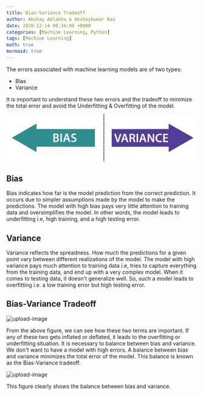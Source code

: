 ```yaml
---
title: Bias-Variance Tradeoff
author: Akshay Adlakha & Akshaykumar Rao
date: 2020-12-14 00:34:00 +0800
categories: [Machine Learning, Python]
tags: [Machine Learning]
math: true
mermaid: true
---
```


The errors associated with machine learning models are of two types:
- Bias
- Variance

It is important to understand these two errors and the tradeoff to minimize the total error and avoid the Underfitting & Overfitting of the model.

![upload-image](/assets/img/sample/bises.png)

## Bias

Bias indicates how far is the model prediction from the correct prediction. It occurs due to simpler assumptions made by the model to make the predictions. The model with high bias pays very little attention to training data and oversimplifies the model. In other words, the model leads to underfitting i.e, high training, and a high testing error. 

## Variance

Variance reflects the spreadness. How much the predictions for a given point vary between different realizations of the model. The model with high variance pays much attention to training data i.e, tries to capture everything from the training data, and end up with a very complex model. When it comes to testing data, it doesn't generalize well. So, such a model leads to overfitting i.e. a low training error but high testing error. 


## Bias-Variance Tradeoff

![upload-image](/assets/img/sample/Bias1.png)

From the above figure, we can see how these two terms are important. If any of these two gets inflated or deflated, it leads to the overfitting or underfitting situation. It is necessary to balance between bias and variance. We don't want to have a model with high errors. A balance between bias and variance minimizes the total error of the model. This balance is known as the Bias-Variance tradeoff.

![upload-image](/assets/img/sample/Bias2.png)

This figure clearly shows the balance between bias and variance.
